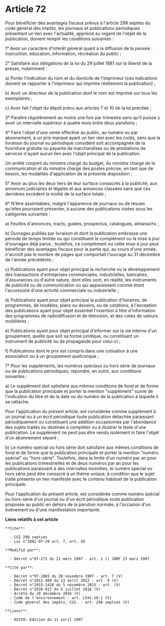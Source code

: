 # Article 72

Pour bénéficier des avantages fiscaux prévus à l'article 298 septies du code général des impôts, les journaux et publications
périodiques présentant un lien avec l'actualité, apprécié au regard de l'objet de la publication, doivent remplir les
conditions suivantes :

1° Avoir un caractère d'intérêt général quant à la diffusion de la pensée : instruction, éducation, information, récréation
du public ;

2° Satisfaire aux obligations de la loi du 29 juillet 1881 sur la liberté de la presse, notamment :

a) Porter l'indication du nom et du domicile de l'imprimeur (ces indications doivent se rapporter à l'imprimeur qui imprime
réellement la publication) ;

b) Avoir un directeur de la publication dont le nom est imprimé sur tous les exemplaires ;

c) Avoir fait l'objet du dépôt prévu aux articles 7 et 10 de la loi précitée ;

3° Paraître régulièrement au moins une fois par trimestre sans qu'il puisse y avoir un intervalle supérieur à quatre mois
entre deux parutions ;

4° Faire l'objet d'une vente effective au public, au numéro ou par abonnement, à un prix marqué ayant un lien réel avec les
coûts, sans que la livraison du journal ou périodique considéré soit accompagnée de la fourniture gratuite ou payante de
marchandises ou de prestations de services n'ayant aucun lien avec l'objet principal de la publication.

Un arrêté conjoint du ministre chargé du budget, du ministre chargé de la communication et du ministre chargé des postes
précise, en tant que de besoin, les modalités d'application de la présente disposition ;

5° Avoir au plus les deux tiers de leur surface consacrés à la publicité, aux annonces judiciaires et légales et aux annonces
classées sans que ces dernières excèdent la moitié de la surface totale ;

6° N'être assimilables, malgré l'apparence de journaux ou de revues qu'elles pourraient présenter, à aucune des publications
visées sous les catégories suivantes :

a) Feuilles d'annonces, tracts, guides, prospectus, catalogues, almanachs ;

b) Ouvrages publiés par livraison et dont la publication embrasse une période de temps limitée ou qui constituent le
complément ou la mise à jour d'ouvrages déjà parus ; toutefois, ce complément ou cette mise à jour peut bénéficier des
avantages fiscaux pour la partie qui, au cours d'une année, n'accroît pas le nombre de pages que comportait l'ouvrage au 31
décembre de l'année précédente ;

c) Publications ayant pour objet principal la recherche ou le développement des transactions d'entreprises commerciales,
industrielles, bancaires, d'assurances ou d'autre nature, dont elles sont, en réalité, les instruments de publicité ou de
communication ou qui apparaissent comme étant l'accessoire d'une activité commerciale ou industrielle ;

d) Publications ayant pour objet principal la publication d'horaires, de programmes, de modèles, plans ou dessins, ou de
cotations, à l'exception des publications ayant pour objet essentiel l'insertion à titre d'information des programmes de
radiodiffusion et de télévision, et des cotes de valeurs mobilières ;

e) Publications ayant pour objet principal d'informer sur la vie interne d'un groupement, quelle que soit sa forme juridique,
ou constituant un instrument de publicité ou de propagande pour celui-ci ;

f) Publications dont le prix est compris dans une cotisation à une association ou à un groupement quelconque ;

7° Pour les suppléments, les numéros spéciaux ou hors série de journaux ou de publications périodiques, répondre, en outre,
aux conditions suivantes :

a) Le supplément doit satisfaire aux mêmes conditions de fond et de forme que la publication principale et porter la mention
"supplément" suivie de l'indication du titre et de la date ou du numéro de la publication à laquelle il se rattache.

Pour l'application du présent article, est considérée comme supplément à un journal ou à un écrit périodique toute
publication détachée paraissant périodiquement ou constituant une addition occasionnée par l'abondance des sujets traités ou
destinée à compléter ou à illustrer le texte d'une publication. Le supplément ne peut pas être vendu isolément ni faire
l'objet d'un abonnement séparé ;

b) Le numéro spécial ou hors série doit satisfaire aux mêmes conditions de fond et de forme que la publication principale et
porter la mention "numéro spécial" ou "hors-série". Toutefois, dans la limite d'un numéro par an pour les publications
trimestrielles et de deux numéros par an pour les publications paraissant à des intervalles moindres, le numéro spécial ou
hors série peut être consacré à un thème unique, à condition que le sujet traité présente un lien manifeste avec le contenu
habituel de la publication principale.

Pour l'application du présent article, est considérée comme numéro spécial ou hors-série d'un journal ou d'un écrit
périodique toute publication proposée au public en dehors de la parution normale, à l'occasion d'un événement ou d'une
manifestation importante.

**Liens relatifs à cet article**

	**Cite**:

	  - CGI 298 septies
	  - Loi n°1881-07-29 art. 7, art. 10

	**Modifié par**:

	  - Décret n°97-273 du 21 mars 1997 - art. 1 () JORF 23 mars 1997

	**Cité par**:

	  - Décret n°97-1065 du 20 novembre 1997 - art. 7 (V)
	  - Décret n°2012-484 du 13 avril 2012 - art. 9 (V)
	  - Décret n°2015-1428 du 5 novembre 2015 - art. (V)
	  - Décret n°2016-917 du 5 juillet 2016 (V)
	  - Arrêté du 28 décembre 2016 (V)
	  - Code de l'environnement - art. L541-10-1 (V)
	  - Code général des impôts, CGI. - art. 298 septies (V)

	**Liens**:

	  - HISTO: Edition du 11 avril 1997

